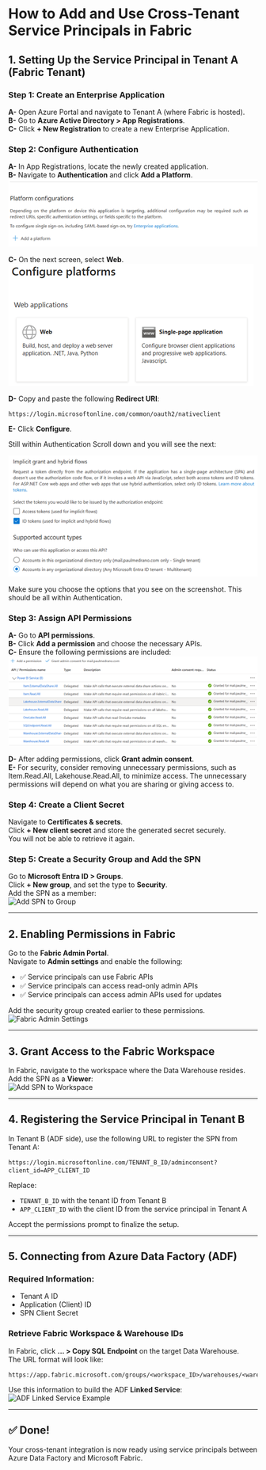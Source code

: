 # How to Add and Use Cross-Tenant Service Principals in Fabric

## 1. Setting Up the Service Principal in Tenant A (Fabric Tenant)

### Step 1: Create an Enterprise Application
**A-** Open Azure Portal and navigate to Tenant A (where Fabric is hosted).  
**B-** Go to **Azure Active Directory > App Registrations**.  
**C-** Click **+ New Registration** to create a new Enterprise Application.

### Step 2: Configure Authentication
**A-** In App Registrations, locate the newly created application.  
**B-** Navigate to **Authentication** and click **Add a Platform**.  
![enterprise-app](images/enterprise-app-platform-config.png)

**C-** On the next screen, select **Web**.  
![enterprise-app-web](images/enterprise-app-platform-web.png)


**D-** Copy and paste the following **Redirect URI**:

```
https://login.microsoftonline.com/common/oauth2/nativeclient
```


**E-** Click **Configure**.  

Still within Authentication Scroll down and you will see the next:

![Authentication Settings](images/enterprise-app-platform-authentication.png)

Make sure you choose the options that you see on the screenshot. This should be all within Authentication.

### Step 3: Assign API Permissions

**A-** Go to **API permissions**.  
**B-** Click **Add a permission** and choose the necessary APIs.  
**C-** Ensure the following permissions are included:  
![API Permissions](images/api-permissions.png)

**D-** After adding permissions, click **Grant admin consent**.  
**E-** For security, consider removing unnecessary permissions, such as Item.Read.All, Lakehouse.Read.All, to minimize access. The unnecessary permissions will depend on what you are sharing or giving access to.

### Step 4: Create a Client Secret
Navigate to **Certificates & secrets**.  
Click **+ New client secret** and store the generated secret securely.  
You will not be able to retrieve it again.

### Step 5: Create a Security Group and Add the SPN
Go to **Microsoft Entra ID > Groups**.  
Click **+ New group**, and set the type to **Security**.  
Add the SPN as a member:  
![Add SPN to Group](images/add-spn-group.png)

---

## 2. Enabling Permissions in Fabric

Go to the **Fabric Admin Portal**.  
Navigate to **Admin settings** and enable the following:

- ✅ Service principals can use Fabric APIs  
- ✅ Service principals can access read-only admin APIs  
- ✅ Service principals can access admin APIs used for updates  

Add the security group created earlier to these permissions.  
![Fabric Admin Settings](images/fabric-admin-settings.png)

---

## 3. Grant Access to the Fabric Workspace

In Fabric, navigate to the workspace where the Data Warehouse resides.  
Add the SPN as a **Viewer**:  
![Add SPN to Workspace](images/add-spn-workspace.png)

---

## 4. Registering the Service Principal in Tenant B

In Tenant B (ADF side), use the following URL to register the SPN from Tenant A:

```
https://login.microsoftonline.com/TENANT_B_ID/adminconsent?client_id=APP_CLIENT_ID
```

Replace:
- `TENANT_B_ID` with the tenant ID from Tenant B
- `APP_CLIENT_ID` with the client ID from the service principal in Tenant A

Accept the permissions prompt to finalize the setup.

---

## 5. Connecting from Azure Data Factory (ADF)

### Required Information:
- Tenant A ID
- Application (Client) ID
- SPN Client Secret

### Retrieve Fabric Workspace & Warehouse IDs

In Fabric, click **... > Copy SQL Endpoint** on the target Data Warehouse.  
The URL format will look like:

```
https://app.fabric.microsoft.com/groups/<workspace_ID>/warehouses/<warehouse_ID>
```

Use this information to build the ADF **Linked Service**:  
![ADF Linked Service Example](images/adf-linked-service.png)

---

## ✅ Done!
Your cross-tenant integration is now ready using service principals between Azure Data Factory and Microsoft Fabric.
